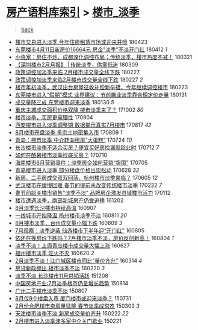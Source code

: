 [房产语料库索引](../../README.md)  > [楼市_淡季](楼市_淡季.md)
====
> [back](../README.md)

- [楼市交易进入淡季 今年住房租赁市场或迎来井喷](http://jkwz.applinzi.com/ittc/7095187335501317126.html#%E6%A5%BC%E5%B8%82%E4%BA%A4%E6%98%93%E8%BF%9B%E5%85%A5%E6%B7%A1%E5%AD%A3+%E4%BB%8A%E5%B9%B4%E4%BD%8F%E6%88%BF%E7%A7%9F%E8%B5%81%E5%B8%82%E5%9C%BA%E6%88%96%E8%BF%8E%E6%9D%A5%E4%BA%95%E5%96%B7) 180423  
- [东莞楼市4月11日新房价16664元 房企&quot;淡季&quot;不淡开门红](http://jkwz.applinzi.com/ittc/7091138594347680775.html#%E4%B8%9C%E8%8E%9E%E6%A5%BC%E5%B8%824%E6%9C%8811%E6%97%A5%E6%96%B0%E6%88%BF%E4%BB%B716664%E5%85%83+%E6%88%BF%E4%BC%81%26quot%3B%E6%B7%A1%E5%AD%A3%26quot%3B%E4%B8%8D%E6%B7%A1%E5%BC%80%E9%97%A8%E7%BA%A2) 180412 *1* 
- [小资家：房住不炒，成都深化调控布局；传统淡季，楼市热度不减！](http://jkwz.applinzi.com/ittc/7082919205676778506.html#%E5%B0%8F%E8%B5%84%E5%AE%B6%EF%BC%9A%E6%88%BF%E4%BD%8F%E4%B8%8D%E7%82%92%EF%BC%8C%E6%88%90%E9%83%BD%E6%B7%B1%E5%8C%96%E8%B0%83%E6%8E%A7%E5%B8%83%E5%B1%80%EF%BC%9B%E4%BC%A0%E7%BB%9F%E6%B7%A1%E5%AD%A3%EF%BC%8C%E6%A5%BC%E5%B8%82%E7%83%AD%E5%BA%A6%E4%B8%8D%E5%87%8F%EF%BC%81) 180321  
- [【深圳楼市2月月报】 | 传统淡季，供需低迷](http://jkwz.applinzi.com/ittc/7078431311742370822.html#%E3%80%90%E6%B7%B1%E5%9C%B3%E6%A5%BC%E5%B8%822%E6%9C%88%E6%9C%88%E6%8A%A5%E3%80%91+%7C+%E4%BC%A0%E7%BB%9F%E6%B7%A1%E5%AD%A3%EF%BC%8C%E4%BE%9B%E9%9C%80%E4%BD%8E%E8%BF%B7) 180309  
- [政策调控加淡季来临 2月楼市成交量全线下跌](http://jkwz.applinzi.com/ittc/7074724175938061329.html#%E6%94%BF%E7%AD%96%E8%B0%83%E6%8E%A7%E5%8A%A0%E6%B7%A1%E5%AD%A3%E6%9D%A5%E4%B8%B4+2%E6%9C%88%E6%A5%BC%E5%B8%82%E6%88%90%E4%BA%A4%E9%87%8F%E5%85%A8%E7%BA%BF%E4%B8%8B%E8%B7%8C) 180227  
- [政策调控加淡季来临2月楼市成交量全线下跌](http://jkwz.applinzi.com/ittc/7074701349789107216.html#%E6%94%BF%E7%AD%96%E8%B0%83%E6%8E%A7%E5%8A%A0%E6%B7%A1%E5%AD%A3%E6%9D%A5%E4%B8%B42%E6%9C%88%E6%A5%BC%E5%B8%82%E6%88%90%E4%BA%A4%E9%87%8F%E5%85%A8%E7%BA%BF%E4%B8%8B%E8%B7%8C) 180227 *2* 
- [楼市年初淡季，武汉出台房屋征收补偿新举措，今年继续调控楼市](http://jkwz.applinzi.com/ittc/7073383374159086609.html#%E6%A5%BC%E5%B8%82%E5%B9%B4%E5%88%9D%E6%B7%A1%E5%AD%A3%EF%BC%8C%E6%AD%A6%E6%B1%89%E5%87%BA%E5%8F%B0%E6%88%BF%E5%B1%8B%E5%BE%81%E6%94%B6%E8%A1%A5%E5%81%BF%E6%96%B0%E4%B8%BE%E6%8E%AA%EF%BC%8C%E4%BB%8A%E5%B9%B4%E7%BB%A7%E7%BB%AD%E8%B0%83%E6%8E%A7%E6%A5%BC%E5%B8%82) 180223  
- [东莞楼市进入“假期”模式 业界建议：节前置业淡季靠合理定价走量](http://jkwz.applinzi.com/ittc/7064674542302004241.html#%E4%B8%9C%E8%8E%9E%E6%A5%BC%E5%B8%82%E8%BF%9B%E5%85%A5%E2%80%9C%E5%81%87%E6%9C%9F%E2%80%9D%E6%A8%A1%E5%BC%8F+%E4%B8%9A%E7%95%8C%E5%BB%BA%E8%AE%AE%EF%BC%9A%E8%8A%82%E5%89%8D%E7%BD%AE%E4%B8%9A%E6%B7%A1%E5%AD%A3%E9%9D%A0%E5%90%88%E7%90%86%E5%AE%9A%E4%BB%B7%E8%B5%B0%E9%87%8F) 180131  
- [成交量降三成 东莞楼市迎来淡季](http://jkwz.applinzi.com/ittc/7064305291707810822.html#%E6%88%90%E4%BA%A4%E9%87%8F%E9%99%8D%E4%B8%89%E6%88%90+%E4%B8%9C%E8%8E%9E%E6%A5%BC%E5%B8%82%E8%BF%8E%E6%9D%A5%E6%B7%A1%E5%AD%A3) 180130 *5* 
- [重庆主城成交面积价格双降 楼市淡季来了？](http://jkwz.applinzi.com/ittc/7019784742814352401.html#%E9%87%8D%E5%BA%86%E4%B8%BB%E5%9F%8E%E6%88%90%E4%BA%A4%E9%9D%A2%E7%A7%AF%E4%BB%B7%E6%A0%BC%E5%8F%8C%E9%99%8D+%E6%A5%BC%E5%B8%82%E6%B7%A1%E5%AD%A3%E6%9D%A5%E4%BA%86%EF%BC%9F) 171002 *80* 
- [楼市淡季，买房更需理性](http://jkwz.applinzi.com/ittc/7009483254997189648.html#%E6%A5%BC%E5%B8%82%E6%B7%A1%E5%AD%A3%EF%BC%8C%E4%B9%B0%E6%88%BF%E6%9B%B4%E9%9C%80%E7%90%86%E6%80%A7) 170904  
- [西安楼市进入淡季调整期 数据揭示真实7月楼市](http://jkwz.applinzi.com/ittc/7002726401319633936.html#%E8%A5%BF%E5%AE%89%E6%A5%BC%E5%B8%82%E8%BF%9B%E5%85%A5%E6%B7%A1%E5%AD%A3%E8%B0%83%E6%95%B4%E6%9C%9F+%E6%95%B0%E6%8D%AE%E6%8F%AD%E7%A4%BA%E7%9C%9F%E5%AE%9E7%E6%9C%88%E6%A5%BC%E5%B8%82) 170817 *42* 
- [8月楼市开盘淡季 多宗土地密集入市](http://jkwz.applinzi.com/ittc/6999714693961483280.html#8%E6%9C%88%E6%A5%BC%E5%B8%82%E5%BC%80%E7%9B%98%E6%B7%A1%E5%AD%A3+%E5%A4%9A%E5%AE%97%E5%9C%9F%E5%9C%B0%E5%AF%86%E9%9B%86%E5%85%A5%E5%B8%82) 170809 *1* 
- [青岛：楼市淡季 中介转向租房“大蛋糕”](http://jkwz.applinzi.com/ittc/6993907846155338768.html#%E9%9D%92%E5%B2%9B%EF%BC%9A%E6%A5%BC%E5%B8%82%E6%B7%A1%E5%AD%A3+%E4%B8%AD%E4%BB%8B%E8%BD%AC%E5%90%91%E7%A7%9F%E6%88%BF%E2%80%9C%E5%A4%A7%E8%9B%8B%E7%B3%95%E2%80%9D) 170724 *10* 
- [长沙楼市淡季不适合买房？便宜买好房捡漏就趁此时](http://jkwz.applinzi.com/ittc/6989379712559088657.html#%E9%95%BF%E6%B2%99%E6%A5%BC%E5%B8%82%E6%B7%A1%E5%AD%A3%E4%B8%8D%E9%80%82%E5%90%88%E4%B9%B0%E6%88%BF%EF%BC%9F%E4%BE%BF%E5%AE%9C%E4%B9%B0%E5%A5%BD%E6%88%BF%E6%8D%A1%E6%BC%8F%E5%B0%B1%E8%B6%81%E6%AD%A4%E6%97%B6) 170712 *7* 
- [如何在酷暑楼市淡季抄底买房？](http://jkwz.applinzi.com/ittc/6988641546545923088.html#%E5%A6%82%E4%BD%95%E5%9C%A8%E9%85%B7%E6%9A%91%E6%A5%BC%E5%B8%82%E6%B7%A1%E5%AD%A3%E6%8A%84%E5%BA%95%E4%B9%B0%E6%88%BF%EF%BC%9F) 170710  
- [海南楼市6月营销事件：淡季房企如何营销“突围”](http://jkwz.applinzi.com/ittc/6986759621610832912.html#%E6%B5%B7%E5%8D%97%E6%A5%BC%E5%B8%826%E6%9C%88%E8%90%A5%E9%94%80%E4%BA%8B%E4%BB%B6%EF%BC%9A%E6%B7%A1%E5%AD%A3%E6%88%BF%E4%BC%81%E5%A6%82%E4%BD%95%E8%90%A5%E9%94%80%E2%80%9C%E7%AA%81%E5%9B%B4%E2%80%9D) 170705  
- [青岛楼市进入淡季 部分楼盘价格出现松动](http://jkwz.applinzi.com/ittc/6984113721952437253.html#%E9%9D%92%E5%B2%9B%E6%A5%BC%E5%B8%82%E8%BF%9B%E5%85%A5%E6%B7%A1%E5%AD%A3+%E9%83%A8%E5%88%86%E6%A5%BC%E7%9B%98%E4%BB%B7%E6%A0%BC%E5%87%BA%E7%8E%B0%E6%9D%BE%E5%8A%A8) 170628 *32* 
- [新房、二手房成交双双回落，杭州楼市淡季来临？](http://jkwz.applinzi.com/ittc/6975726415113618436.html#%E6%96%B0%E6%88%BF%E3%80%81%E4%BA%8C%E6%89%8B%E6%88%BF%E6%88%90%E4%BA%A4%E5%8F%8C%E5%8F%8C%E5%9B%9E%E8%90%BD%EF%BC%8C%E6%9D%AD%E5%B7%9E%E6%A5%BC%E5%B8%82%E6%B7%A1%E5%AD%A3%E6%9D%A5%E4%B8%B4%EF%BC%9F) 170605 *12* 
- [武汉楼市在缓慢回暖 春节的提前未改变传统楼市淡季](http://jkwz.applinzi.com/ittc/6937412143518581764.html#%E6%AD%A6%E6%B1%89%E6%A5%BC%E5%B8%82%E5%9C%A8%E7%BC%93%E6%85%A2%E5%9B%9E%E6%9A%96+%E6%98%A5%E8%8A%82%E7%9A%84%E6%8F%90%E5%89%8D%E6%9C%AA%E6%94%B9%E5%8F%98%E4%BC%A0%E7%BB%9F%E6%A5%BC%E5%B8%82%E6%B7%A1%E5%AD%A3) 170222 *7* 
- [春节前韶关楼市销售“淡季不淡” 品牌房企激发县域楼市活力](http://jkwz.applinzi.com/ittc/6922148665086182405.html#%E6%98%A5%E8%8A%82%E5%89%8D%E9%9F%B6%E5%85%B3%E6%A5%BC%E5%B8%82%E9%94%80%E5%94%AE%E2%80%9C%E6%B7%A1%E5%AD%A3%E4%B8%8D%E6%B7%A1%E2%80%9D+%E5%93%81%E7%89%8C%E6%88%BF%E4%BC%81%E6%BF%80%E5%8F%91%E5%8E%BF%E5%9F%9F%E6%A5%BC%E5%B8%82%E6%B4%BB%E5%8A%9B) 170112  
- [楼市遭遇淡季，南部新城房产仍受追捧](http://jkwz.applinzi.com/ittc/6906843310735229957.html#%E6%A5%BC%E5%B8%82%E9%81%AD%E9%81%87%E6%B7%A1%E5%AD%A3%EF%BC%8C%E5%8D%97%E9%83%A8%E6%96%B0%E5%9F%8E%E6%88%BF%E4%BA%A7%E4%BB%8D%E5%8F%97%E8%BF%BD%E6%8D%A7) 161202  
- [8月淡季长沙楼市持续高温](http://jkwz.applinzi.com/ittc/6875208869659280389.html#8%E6%9C%88%E6%B7%A1%E5%AD%A3%E9%95%BF%E6%B2%99%E6%A5%BC%E5%B8%82%E6%8C%81%E7%BB%AD%E9%AB%98%E6%B8%A9) 160907  
- [一线城市开始降温 扬州楼市淡季不淡](http://jkwz.applinzi.com/ittc/6865063139422503941.html#%E4%B8%80%E7%BA%BF%E5%9F%8E%E5%B8%82%E5%BC%80%E5%A7%8B%E9%99%8D%E6%B8%A9+%E6%89%AC%E5%B7%9E%E6%A5%BC%E5%B8%82%E6%B7%A1%E5%AD%A3%E4%B8%8D%E6%B7%A1) 160811 *20* 
- [8月楼市淡季，台州成交量小幅下跌](http://jkwz.applinzi.com/ittc/6864269394603148292.html#8%E6%9C%88%E6%A5%BC%E5%B8%82%E6%B7%A1%E5%AD%A3%EF%BC%8C%E5%8F%B0%E5%B7%9E%E6%88%90%E4%BA%A4%E9%87%8F%E5%B0%8F%E5%B9%85%E4%B8%8B%E8%B7%8C) 160809 *3* 
- [7月观察：淡季逆袭 仙游楼市下半年迎“开门红”](http://jkwz.applinzi.com/ittc/6862895483596571652.html#7%E6%9C%88%E8%A7%82%E5%AF%9F%EF%BC%9A%E6%B7%A1%E5%AD%A3%E9%80%86%E8%A2%AD+%E4%BB%99%E6%B8%B8%E6%A5%BC%E5%B8%82%E4%B8%8B%E5%8D%8A%E5%B9%B4%E8%BF%8E%E2%80%9C%E5%BC%80%E9%97%A8%E7%BA%A2%E2%80%9D) 160805  
- [侬还在等房价下跌吗？7月楼市淡季不淡，房价反创新高！](http://jkwz.applinzi.com/ittc/6862456096169657349.html#%E4%BE%AC%E8%BF%98%E5%9C%A8%E7%AD%89%E6%88%BF%E4%BB%B7%E4%B8%8B%E8%B7%8C%E5%90%97%EF%BC%9F7%E6%9C%88%E6%A5%BC%E5%B8%82%E6%B7%A1%E5%AD%A3%E4%B8%8D%E6%B7%A1%EF%BC%8C%E6%88%BF%E4%BB%B7%E5%8F%8D%E5%88%9B%E6%96%B0%E9%AB%98%EF%BC%81) 160804 *1* 
- [淡季不淡！上周青岛楼市成交量大幅上涨](http://jkwz.applinzi.com/ittc/6848477197828097029.html#%E6%B7%A1%E5%AD%A3%E4%B8%8D%E6%B7%A1%EF%BC%81%E4%B8%8A%E5%91%A8%E9%9D%92%E5%B2%9B%E6%A5%BC%E5%B8%82%E6%88%90%E4%BA%A4%E9%87%8F%E5%A4%A7%E5%B9%85%E4%B8%8A%E6%B6%A8) 160627  
- [福州楼市淡季 旺火不灭](http://jkwz.applinzi.com/ittc/6845731433146221572.html#%E7%A6%8F%E5%B7%9E%E6%A5%BC%E5%B8%82%E6%B7%A1%E5%AD%A3+%E6%97%BA%E7%81%AB%E4%B8%8D%E7%81%AD) 160620 *2* 
- [2月淡季不淡！江门城区楼市同比&quot;量价齐升&quot;](http://jkwz.applinzi.com/ittc/6809371906826306565.html#2%E6%9C%88%E6%B7%A1%E5%AD%A3%E4%B8%8D%E6%B7%A1%EF%BC%81%E6%B1%9F%E9%97%A8%E5%9F%8E%E5%8C%BA%E6%A5%BC%E5%B8%82%E5%90%8C%E6%AF%94%26quot%3B%E9%87%8F%E4%BB%B7%E9%BD%90%E5%8D%87%26quot%3B) 160314 *4* 
- [房贷新政频出 楼市淡季不淡](http://jkwz.applinzi.com/ittc/6800825665947436037.html#%E6%88%BF%E8%B4%B7%E6%96%B0%E6%94%BF%E9%A2%91%E5%87%BA+%E6%A5%BC%E5%B8%82%E6%B7%A1%E5%AD%A3%E4%B8%8D%E6%B7%A1) 160220 *3* 
- [淡季不淡 长沙楼市11月供销活跃](http://jkwz.applinzi.com/ittc/6773363053685113860.html#%E6%B7%A1%E5%AD%A3%E4%B8%8D%E6%B7%A1+%E9%95%BF%E6%B2%99%E6%A5%BC%E5%B8%8211%E6%9C%88%E4%BE%9B%E9%94%80%E6%B4%BB%E8%B7%83) 151208  
- [中国房地产业:7月淡季楼市仍呈增长趋势](http://jkwz.applinzi.com/ittc/547650615709944661.html#%E4%B8%AD%E5%9B%BD%E6%88%BF%E5%9C%B0%E4%BA%A7%E4%B8%9A%3A7%E6%9C%88%E6%B7%A1%E5%AD%A3%E6%A5%BC%E5%B8%82%E4%BB%8D%E5%91%88%E5%A2%9E%E9%95%BF%E8%B6%8B%E5%8A%BF) 150814  
- [广州二手楼市淡季不淡](http://jkwz.applinzi.com/ittc/547650611436579888.html#%E5%B9%BF%E5%B7%9E%E4%BA%8C%E6%89%8B%E6%A5%BC%E5%B8%82%E6%B7%A1%E5%AD%A3%E4%B8%8D%E6%B7%A1) 150807  
- [8月仅9个楼盘入市 厦门楼市或迎来淡季？](http://jkwz.applinzi.com/ittc/547650615487368108.html#8%E6%9C%88%E4%BB%859%E4%B8%AA%E6%A5%BC%E7%9B%98%E5%85%A5%E5%B8%82+%E5%8E%A6%E9%97%A8%E6%A5%BC%E5%B8%82%E6%88%96%E8%BF%8E%E6%9D%A5%E6%B7%A1%E5%AD%A3%EF%BC%9F) 150731  
- [2月份合肥楼市卖房量猛降 春节淡季成常态](http://jkwz.applinzi.com/ittc/547650611393456000.html#2%E6%9C%88%E4%BB%BD%E5%90%88%E8%82%A5%E6%A5%BC%E5%B8%82%E5%8D%96%E6%88%BF%E9%87%8F%E7%8C%9B%E9%99%8D+%E6%98%A5%E8%8A%82%E6%B7%A1%E5%AD%A3%E6%88%90%E5%B8%B8%E6%80%81) 150303 *3* 
- [天津楼市淡季不淡 新房成交量价齐升](http://jkwz.applinzi.com/ittc/547650611390907691.html#%E5%A4%A9%E6%B4%A5%E6%A5%BC%E5%B8%82%E6%B7%A1%E5%AD%A3%E4%B8%8D%E6%B7%A1+%E6%96%B0%E6%88%BF%E6%88%90%E4%BA%A4%E9%87%8F%E4%BB%B7%E9%BD%90%E5%8D%87) 150222 *22* 
- [2月楼市进入淡季津多家中介关门歇业](http://jkwz.applinzi.com/ittc/547650611393028504.html#2%E6%9C%88%E6%A5%BC%E5%B8%82%E8%BF%9B%E5%85%A5%E6%B7%A1%E5%AD%A3%E6%B4%A5%E5%A4%9A%E5%AE%B6%E4%B8%AD%E4%BB%8B%E5%85%B3%E9%97%A8%E6%AD%87%E4%B8%9A) 150221  
